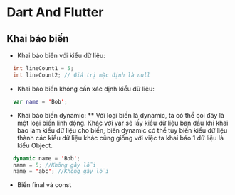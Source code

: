 # Dart And Flutter
## Khai báo biến
* Khai báo biến với kiểu dữ liệu:
```java
  int lineCount1 = 5;
  int lineCount2; // Giá trị mặc định là null
```
* Khai báo biến không cần xác định kiểu dữ liệu:
```kotlin
  var name = 'Bob';
```
* Khai báo biến dynamic:
** Với loại biến là dynamic, ta có thể coi đây là một loại biến linh động. Khác với var sẽ lấy kiểu dữ liệu ban đầu khi khai báo làm kiểu dữ liệu cho biến, biến dynamic có thể tùy biến kiểu dữ liệu thành các kiểu dữ liệu khác cũng giống với việc ta khai báo 1 dữ liệu là kiểu Object.
```kotlin
  dynamic name = 'Bob';
  name = 5; //Không gây lỗi
  name = 'abc'; //Không gây lỗi
```
* Biến final và const
